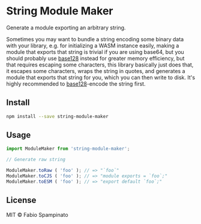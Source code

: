 # String Module Maker

Generate a module exporting an arbitrary string.

Sometimes you may want to bundle a string encoding some binary data with your library, e.g. for initializing a WASM instance easily, making a module that exports that string is trivial if you are using base64, but you should probably use [base128](https://github.com/fabiospampinato/base128-encoding) instead for greater memory efficiency, but that requires escaping some characters, this library basically just does that, it escapes some characters, wraps the string in quotes, and generates a module that exports that string for you, which you can then write to disk. It's highly recommended to [base128](https://github.com/fabiospampinato/base128-encoding)-encode the string first.

## Install

```sh
npm install --save string-module-maker
```

## Usage

```ts
import ModuleMaker from 'string-module-maker';

// Generate raw string

ModuleMaker.toRaw ( 'foo' ); // => "`foo`"
ModuleMaker.toCJS ( 'foo' ); // => "module exports = `foo`;"
ModuleMaker.toESM ( 'foo' ); // => "export default `foo`;"
```

## License

MIT © Fabio Spampinato
